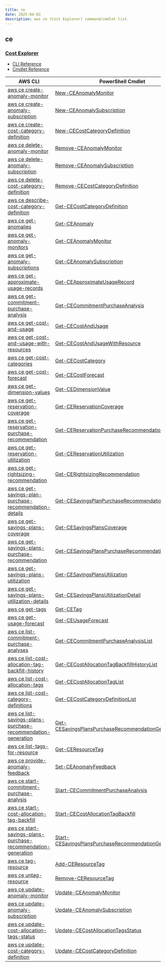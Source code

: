 ```yaml
---
title: ce
date: 2025-04-03
description: aws ce (Cost Explorer) command/cmdlet list.
---
```


## ce

### [Cost Explorer](https://aws.amazon.com/aws-cost-management/aws-cost-explorer/)

* [CLI Reference](https://awscli.amazonaws.com/v2/documentation/api/latest/reference/ce/index.html)
* [Cmdlet Reference](https://docs.aws.amazon.com/powershell/latest/reference/items/AWS_Cost_Explorer_cmdlets.html)

|AWS CLI|PowerShell Cmdlet|
|----|----|
|[aws ce create-anomaly-monitor](https://awscli.amazonaws.com/v2/documentation/api/latest/reference/ce/create-anomaly-monitor.html)|[New-CEAnomalyMonitor](https://docs.aws.amazon.com/powershell/latest/reference/items/New-CEAnomalyMonitor.html)|
|[aws ce create-anomaly-subscription](https://awscli.amazonaws.com/v2/documentation/api/latest/reference/ce/create-anomaly-subscription.html)|[New-CEAnomalySubscription](https://docs.aws.amazon.com/powershell/latest/reference/items/New-CEAnomalySubscription.html)|
|[aws ce create-cost-category-definition](https://awscli.amazonaws.com/v2/documentation/api/latest/reference/ce/create-cost-category-definition.html)|[New-CECostCategoryDefinition](https://docs.aws.amazon.com/powershell/latest/reference/items/New-CECostCategoryDefinition.html)|
|[aws ce delete-anomaly-monitor](https://awscli.amazonaws.com/v2/documentation/api/latest/reference/ce/delete-anomaly-monitor.html)|[Remove-CEAnomalyMonitor](https://docs.aws.amazon.com/powershell/latest/reference/items/Remove-CEAnomalyMonitor.html)|
|[aws ce delete-anomaly-subscription](https://awscli.amazonaws.com/v2/documentation/api/latest/reference/ce/delete-anomaly-subscription.html)|[Remove-CEAnomalySubscription](https://docs.aws.amazon.com/powershell/latest/reference/items/Remove-CEAnomalySubscription.html)|
|[aws ce delete-cost-category-definition](https://awscli.amazonaws.com/v2/documentation/api/latest/reference/ce/delete-cost-category-definition.html)|[Remove-CECostCategoryDefinition](https://docs.aws.amazon.com/powershell/latest/reference/items/Remove-CECostCategoryDefinition.html)|
|[aws ce describe-cost-category-definition](https://awscli.amazonaws.com/v2/documentation/api/latest/reference/ce/describe-cost-category-definition.html)|[Get-CECostCategoryDefinition](https://docs.aws.amazon.com/powershell/latest/reference/items/Get-CECostCategoryDefinition.html)|
|[aws ce get-anomalies](https://awscli.amazonaws.com/v2/documentation/api/latest/reference/ce/get-anomalies.html)|[Get-CEAnomaly](https://docs.aws.amazon.com/powershell/latest/reference/items/Get-CEAnomaly.html)|
|[aws ce get-anomaly-monitors](https://awscli.amazonaws.com/v2/documentation/api/latest/reference/ce/get-anomaly-monitors.html)|[Get-CEAnomalyMonitor](https://docs.aws.amazon.com/powershell/latest/reference/items/Get-CEAnomalyMonitor.html)|
|[aws ce get-anomaly-subscriptions](https://awscli.amazonaws.com/v2/documentation/api/latest/reference/ce/get-anomaly-subscriptions.html)|[Get-CEAnomalySubscription](https://docs.aws.amazon.com/powershell/latest/reference/items/Get-CEAnomalySubscription.html)|
|[aws ce get-approximate-usage-records](https://awscli.amazonaws.com/v2/documentation/api/latest/reference/ce/get-approximate-usage-records.html)|[Get-CEApproximateUsageRecord](https://docs.aws.amazon.com/powershell/latest/reference/items/Get-CEApproximateUsageRecord.html)|
|[aws ce get-commitment-purchase-analysis](https://awscli.amazonaws.com/v2/documentation/api/latest/reference/ce/get-commitment-purchase-analysis.html)|[Get-CECommitmentPurchaseAnalysis](https://docs.aws.amazon.com/powershell/latest/reference/items/Get-CECommitmentPurchaseAnalysis.html)|
|[aws ce get-cost-and-usage](https://awscli.amazonaws.com/v2/documentation/api/latest/reference/ce/get-cost-and-usage.html)|[Get-CECostAndUsage](https://docs.aws.amazon.com/powershell/latest/reference/items/Get-CECostAndUsage.html)|
|[aws ce get-cost-and-usage-with-resources](https://awscli.amazonaws.com/v2/documentation/api/latest/reference/ce/get-cost-and-usage-with-resources.html)|[Get-CECostAndUsageWithResource](https://docs.aws.amazon.com/powershell/latest/reference/items/Get-CECostAndUsageWithResource.html)|
|[aws ce get-cost-categories](https://awscli.amazonaws.com/v2/documentation/api/latest/reference/ce/get-cost-categories.html)|[Get-CECostCategory](https://docs.aws.amazon.com/powershell/latest/reference/items/Get-CECostCategory.html)|
|[aws ce get-cost-forecast](https://awscli.amazonaws.com/v2/documentation/api/latest/reference/ce/get-cost-forecast.html)|[Get-CECostForecast](https://docs.aws.amazon.com/powershell/latest/reference/items/Get-CECostForecast.html)|
|[aws ce get-dimension-values](https://awscli.amazonaws.com/v2/documentation/api/latest/reference/ce/get-dimension-values.html)|[Get-CEDimensionValue](https://docs.aws.amazon.com/powershell/latest/reference/items/Get-CEDimensionValue.html)|
|[aws ce get-reservation-coverage](https://awscli.amazonaws.com/v2/documentation/api/latest/reference/ce/get-reservation-coverage.html)|[Get-CEReservationCoverage](https://docs.aws.amazon.com/powershell/latest/reference/items/Get-CEReservationCoverage.html)|
|[aws ce get-reservation-purchase-recommendation](https://awscli.amazonaws.com/v2/documentation/api/latest/reference/ce/get-reservation-purchase-recommendation.html)|[Get-CEReservationPurchaseRecommendation](https://docs.aws.amazon.com/powershell/latest/reference/items/Get-CEReservationPurchaseRecommendation.html)|
|[aws ce get-reservation-utilization](https://awscli.amazonaws.com/v2/documentation/api/latest/reference/ce/get-reservation-utilization.html)|[Get-CEReservationUtilization](https://docs.aws.amazon.com/powershell/latest/reference/items/Get-CEReservationUtilization.html)|
|[aws ce get-rightsizing-recommendation](https://awscli.amazonaws.com/v2/documentation/api/latest/reference/ce/get-rightsizing-recommendation.html)|[Get-CERightsizingRecommendation](https://docs.aws.amazon.com/powershell/latest/reference/items/Get-CERightsizingRecommendation.html)|
|[aws ce get-savings-plan-purchase-recommendation-details](https://awscli.amazonaws.com/v2/documentation/api/latest/reference/ce/get-savings-plan-purchase-recommendation-details.html)|[Get-CESavingsPlanPurchaseRecommendationDetail](https://docs.aws.amazon.com/powershell/latest/reference/items/Get-CESavingsPlanPurchaseRecommendationDetail.html)|
|[aws ce get-savings-plans-coverage](https://awscli.amazonaws.com/v2/documentation/api/latest/reference/ce/get-savings-plans-coverage.html)|[Get-CESavingsPlansCoverage](https://docs.aws.amazon.com/powershell/latest/reference/items/Get-CESavingsPlansCoverage.html)|
|[aws ce get-savings-plans-purchase-recommendation](https://awscli.amazonaws.com/v2/documentation/api/latest/reference/ce/get-savings-plans-purchase-recommendation.html)|[Get-CESavingsPlansPurchaseRecommendation](https://docs.aws.amazon.com/powershell/latest/reference/items/Get-CESavingsPlansPurchaseRecommendation.html)|
|[aws ce get-savings-plans-utilization](https://awscli.amazonaws.com/v2/documentation/api/latest/reference/ce/get-savings-plans-utilization.html)|[Get-CESavingsPlansUtilization](https://docs.aws.amazon.com/powershell/latest/reference/items/Get-CESavingsPlansUtilization.html)|
|[aws ce get-savings-plans-utilization-details](https://awscli.amazonaws.com/v2/documentation/api/latest/reference/ce/get-savings-plans-utilization-details.html)|[Get-CESavingsPlansUtilizationDetail](https://docs.aws.amazon.com/powershell/latest/reference/items/Get-CESavingsPlansUtilizationDetail.html)|
|[aws ce get-tags](https://awscli.amazonaws.com/v2/documentation/api/latest/reference/ce/get-tags.html)|[Get-CETag](https://docs.aws.amazon.com/powershell/latest/reference/items/Get-CETag.html)|
|[aws ce get-usage-forecast](https://awscli.amazonaws.com/v2/documentation/api/latest/reference/ce/get-usage-forecast.html)|[Get-CEUsageForecast](https://docs.aws.amazon.com/powershell/latest/reference/items/Get-CEUsageForecast.html)|
|[aws ce list-commitment-purchase-analyses](https://awscli.amazonaws.com/v2/documentation/api/latest/reference/ce/list-commitment-purchase-analyses.html)|[Get-CECommitmentPurchaseAnalysisList](https://docs.aws.amazon.com/powershell/latest/reference/items/Get-CECommitmentPurchaseAnalysisList.html)|
|[aws ce list-cost-allocation-tag-backfill-history](https://awscli.amazonaws.com/v2/documentation/api/latest/reference/ce/list-cost-allocation-tag-backfill-history.html)|[Get-CECostAllocationTagBackfillHistoryList](https://docs.aws.amazon.com/powershell/latest/reference/items/Get-CECostAllocationTagBackfillHistoryList.html)|
|[aws ce list-cost-allocation-tags](https://awscli.amazonaws.com/v2/documentation/api/latest/reference/ce/list-cost-allocation-tags.html)|[Get-CECostAllocationTagList](https://docs.aws.amazon.com/powershell/latest/reference/items/Get-CECostAllocationTagList.html)|
|[aws ce list-cost-category-definitions](https://awscli.amazonaws.com/v2/documentation/api/latest/reference/ce/list-cost-category-definitions.html)|[Get-CECostCategoryDefinitionList](https://docs.aws.amazon.com/powershell/latest/reference/items/Get-CECostCategoryDefinitionList.html)|
|[aws ce list-savings-plans-purchase-recommendation-generation](https://awscli.amazonaws.com/v2/documentation/api/latest/reference/ce/list-savings-plans-purchase-recommendation-generation.html)|[Get-CESavingsPlansPurchaseRecommendationGenerationList](https://docs.aws.amazon.com/powershell/latest/reference/items/Get-CESavingsPlansPurchaseRecommendationGenerationList.html)|
|[aws ce list-tags-for-resource](https://awscli.amazonaws.com/v2/documentation/api/latest/reference/ce/list-tags-for-resource.html)|[Get-CEResourceTag](https://docs.aws.amazon.com/powershell/latest/reference/items/Get-CEResourceTag.html)|
|[aws ce provide-anomaly-feedback](https://awscli.amazonaws.com/v2/documentation/api/latest/reference/ce/provide-anomaly-feedback.html)|[Set-CEAnomalyFeedback](https://docs.aws.amazon.com/powershell/latest/reference/items/Set-CEAnomalyFeedback.html)|
|[aws ce start-commitment-purchase-analysis](https://awscli.amazonaws.com/v2/documentation/api/latest/reference/ce/start-commitment-purchase-analysis.html)|[Start-CECommitmentPurchaseAnalysis](https://docs.aws.amazon.com/powershell/latest/reference/items/Start-CECommitmentPurchaseAnalysis.html)|
|[aws ce start-cost-allocation-tag-backfill](https://awscli.amazonaws.com/v2/documentation/api/latest/reference/ce/start-cost-allocation-tag-backfill.html)|[Start-CECostAllocationTagBackfill](https://docs.aws.amazon.com/powershell/latest/reference/items/Start-CECostAllocationTagBackfill.html)|
|[aws ce start-savings-plans-purchase-recommendation-generation](https://awscli.amazonaws.com/v2/documentation/api/latest/reference/ce/start-savings-plans-purchase-recommendation-generation.html)|[Start-CESavingsPlansPurchaseRecommendationGeneration](https://docs.aws.amazon.com/powershell/latest/reference/items/Start-CESavingsPlansPurchaseRecommendationGeneration.html)|
|[aws ce tag-resource](https://awscli.amazonaws.com/v2/documentation/api/latest/reference/ce/tag-resource.html)|[Add-CEResourceTag](https://docs.aws.amazon.com/powershell/latest/reference/items/Add-CEResourceTag.html)|
|[aws ce untag-resource](https://awscli.amazonaws.com/v2/documentation/api/latest/reference/ce/untag-resource.html)|[Remove-CEResourceTag](https://docs.aws.amazon.com/powershell/latest/reference/items/Remove-CEResourceTag.html)|
|[aws ce update-anomaly-monitor](https://awscli.amazonaws.com/v2/documentation/api/latest/reference/ce/update-anomaly-monitor.html)|[Update-CEAnomalyMonitor](https://docs.aws.amazon.com/powershell/latest/reference/items/Update-CEAnomalyMonitor.html)|
|[aws ce update-anomaly-subscription](https://awscli.amazonaws.com/v2/documentation/api/latest/reference/ce/update-anomaly-subscription.html)|[Update-CEAnomalySubscription](https://docs.aws.amazon.com/powershell/latest/reference/items/Update-CEAnomalySubscription.html)|
|[aws ce update-cost-allocation-tags-status](https://awscli.amazonaws.com/v2/documentation/api/latest/reference/ce/update-cost-allocation-tags-status.html)|[Update-CECostAllocationTagsStatus](https://docs.aws.amazon.com/powershell/latest/reference/items/Update-CECostAllocationTagsStatus.html)|
|[aws ce update-cost-category-definition](https://awscli.amazonaws.com/v2/documentation/api/latest/reference/ce/update-cost-category-definition.html)|[Update-CECostCategoryDefinition](https://docs.aws.amazon.com/powershell/latest/reference/items/Update-CECostCategoryDefinition.html)|

